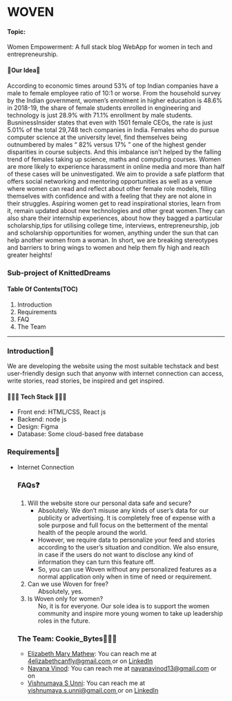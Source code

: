 <div>
<h1> WOVEN </h1>
</div>
<div>
  <h4>Topic:</h4>
  <p>Women Empowerment: A full stack blog WebApp for women in tech and entrepreneurship.</p>
<h4>🌟Our Idea🌟</h4>
  <p> According to economic times around 53% of top Indian companies have a male to female employee ratio of 10:1 or worse. From the household survey by the Indian government, women’s enrolment in higher education is 48.6% in 2018-19, the share of female students enrolled in engineering and technology is just 28.9% with 71.1% enrollment by male students. BusninessInsider states that even with 1501 female CEOs, the rate is just 5.01% of the total 29,748 tech companies in India. Females who do pursue computer science at the university level, find themselves being outnumbered by males “ 82% versus 17% ” one of the highest gender disparities in course subjects. And this imbalance isn’t helped by the falling trend of females taking up science, maths and computing courses. Women are more likely to experience harassment in online media and more than half of these cases will be uninvestigated. We aim to provide a safe platform that offers social networking and mentoring opportunities as well as a venue where women can read and reflect about other female role models, filling themselves with confidence and with a feeling that they are not alone in their struggles. Aspiring women get to read inspirational stories, learn from it, remain updated about new technologies and other great women.They can also share their internship experiences, about how they bagged a particular scholarship,tips for utilising college time, interviews, entrepreneurship, job and scholarship opportunities for women, anything under the sun that can help another women from a woman. In short, we are breaking stereotypes and barriers to bring wings to women and help them fly high and reach greater heights! </p>
<h3> Sub-project of KnittedDreams </h3>
<h4>Table Of Contents(TOC)</h4>
<ol>
  <li>Introduction</li>
  <li>Requirements</li>
  <li>FAQ</li>
  <li>The Team</li>
 </ol>
 <hr>
 <div>
  <h3>Introduction📜</h3>
  <p>We are developing the website using the most suitable techstack and best user-friendly design such that anyonw with internet connection can access, write stories, read stories, be inspired and get inspired.</p>
  <h4>👨🏽‍💻 Tech Stack 👩🏽‍💻</h4>
  <ul>
  <li>Front end: HTML/CSS, React js</li>
  <li>Backend: node js</li>
  <li>Design: Figma</li>
  <li>Database: Some cloud-based free database</li>
  </ul>
 <div>
  <h3>Requirements📌</h3>
  <ul>
  <li> Internet Connection </li>
 <div>
  <h3>FAQs❓</h3>
  <ol>
  <li> Will the website store our personal data safe and secure?
  <ul>
  <li> Absolutely. We don’t misuse any kinds of user’s data for our publicity or advertising. It is completely free of expense with a sole purpose and full focus on the betterment of the mental health of the people around the world. </li>
  <li>However, we require data to personalize your feed and stories according to the user’s situation and condition. We also ensure, in case if the users do not want to disclose any kind of information they can turn this feature off.</li>
  <li> So, you can use Woven without any personalized features as a normal application only when in time of need or requirement.</li>
  </ul>
  </li>
  <li> Can we use Woven for free?
  <ul> Absolutely, yes. </ul>
  </li>
  <li> Is Woven only for women?
  <ul> No, it is for everyone. Our sole idea is to support the women community and inspire more young women to take up leadership roles in the future. </ul>
  </li>
</ol>
 <div>
  <h3>The Team: Cookie_Bytes💛💛💛</h3>
   <ul>
  <li><a href="https://github.com/Elizabeth-Mathew1">Elizabeth Mary Mathew</a>: You can reach me at <a href ="mailto: 4elizabethcanfly@gmail.com">4elizabethcanfly@gmail.com </a>or on <a href="https://www.linkedin.com/in/elizabeth-mathew-4063b5195/">LinkedIn</a></li>
  <li><a href="https://github.com/enchantedfirefly">Nayana Vinod</a>: You can reach me at <a href="mailto: nayanavinod13@gmail.com">nayanavinod13@gmail.com</a> or on <a href="https://www.linkedin.com/in/enchantedfireflyLinkedIn"</a></li>
  <li><a href="https://github.com/Vishnumaya-S-Unni">Vishnumaya S Unni</a>: You can reach me at <a href="mailto: vishnumaya.s.unni@gmail.com">vishnumaya.s.unni@gmail.com </a> or on <a href="https://www.linkedin.com/in/vishnumayasunni/">LinkedIn</a></li>
 </ul>
